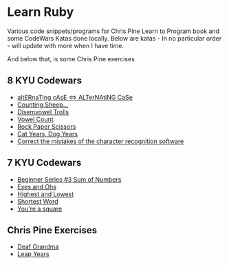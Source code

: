 <h1><strong>Learn Ruby</strong></h1>

<p>
Various code snippets/programs for Chris Pine Learn to Program book and some CodeWars Katas done locally.
Below are katas - In no particular order - will update with more when I have time.

And below that, is some Chris Pine exercises
</p>


<h2>8 KYU Codewars</h2>
  <ul>
    <li><a href="https://github.com/hybridbad/learn_ruby/blob/master/katas/alt_case.rb">altERnaTIng cAsE <=> ALTerNAtiNG CaSe</a></li>
    <li><a href="https://github.com/hybridbad/learn_ruby/blob/master/katas/count_sheep.rb">Counting Sheep...</a></li>
    <li><a href="https://github.com/hybridbad/learn_ruby/blob/master/katas/disemvowel.rb">Disemvowel Trolls</a></li>
    <li><a href="https://github.com/hybridbad/learn_ruby/blob/master/katas/vowel-count.rb">Vowel Count</a></li>
    <li><a href="https://github.com/hybridbad/learn_ruby/blob/master/katas/rps.rb">Rock Paper Scissors</a></li>
    <li><a href="https://github.com/hybridbad/learn_ruby/blob/master/katas/cat_years_dog_years.rb">Cat Years, Dog Years</a></li>
    <li><a href="https://github.com/hybridbad/learn_ruby/blob/master/katas/character_mistakes.rb">Correct the mistakes of the character recognition software</a></li>
  </ul>

<h2>7 KYU Codewars</h2>
  <ul>
    <li><a href="https://github.com/hybridbad/learn_ruby/blob/master/katas/sum_of_numbers.rb">Beginner Series #3 Sum of Numbers</a></li>
    <li><a href="https://github.com/hybridbad/learn_ruby/blob/master/katas/exes_and_ohs.rb">Exes and Ohs</a></li>
    <li><a href="https://github.com/hybridbad/learn_ruby/blob/master/katas/exes_and_ohs.rb">Highest and Lowest</a></li>
    <li><a href="https://github.com/hybridbad/learn_ruby/blob/master/katas/shortest_word.rb">Shortest Word</a></li>
    <li><a href="https://github.com/hybridbad/learn_ruby/blob/master/katas/youre_a_square.rb">You're a square</a></li>

  </ul>

<h2>Chris Pine Exercises</h2>
  <ul>
    <li><a href="https://github.com/hybridbad/learn_ruby/blob/master/chrispine/grandma_prac.rb">Deaf Grandma</a></li>
    <li><a href="https://github.com/hybridbad/learn_ruby/blob/master/chrispine/leap_years.rb">Leap Years</a></li>
  </ul>

